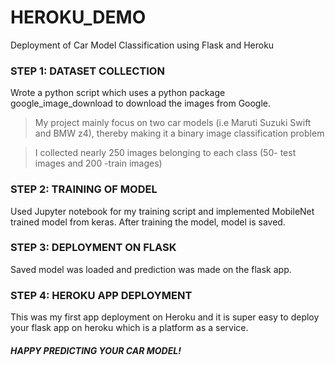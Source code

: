 # HEROKU_DEMO
Deployment of Car Model Classification using Flask and Heroku


### STEP 1: DATASET COLLECTION
Wrote a python script which uses a python package google_image_download to download the images from Google.
> My project mainly focus on two car models (i.e Maruti Suzuki Swift and BMW z4), thereby making it a binary image classification problem

> I collected nearly 250 images belonging to each class (50- test images and 200 -train images)

### STEP 2: TRAINING OF MODEL
Used Jupyter notebook for my training script and implemented MobileNet trained model from keras. After training the model, model is saved.

### STEP 3: DEPLOYMENT ON FLASK
Saved model was loaded and prediction was made on the flask app.

### STEP 4: HEROKU APP DEPLOYMENT
This was my first app deployment on Heroku and it is super easy to deploy your flask app on heroku which is a platform as a service.

##### HAPPY PREDICTING YOUR CAR MODEL!
